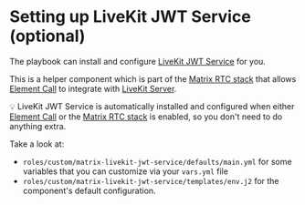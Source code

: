 <!--
SPDX-FileCopyrightText: 2025 Slavi Pantaleev

SPDX-License-Identifier: AGPL-3.0-or-later
-->

# Setting up LiveKit JWT Service (optional)

The playbook can install and configure [LiveKit JWT Service](https://github.com/element-hq/lk-jwt-service/) for you.

This is a helper component which is part of the [Matrix RTC stack](configuring-playbook-matrix-rtc.md) that allows [Element Call](configuring-playbook-element-call.md) to integrate with [LiveKit Server](configuring-playbook-livekit-server.md).

💡 LiveKit JWT Service is automatically installed and configured when either [Element Call](configuring-playbook-element-call.md) or the [Matrix RTC stack](configuring-playbook-matrix-rtc.md) is enabled, so you don't need to do anything extra.

Take a look at:

- `roles/custom/matrix-livekit-jwt-service/defaults/main.yml` for some variables that you can customize via your `vars.yml` file
- `roles/custom/matrix-livekit-jwt-service/templates/env.j2` for the component's default configuration.
